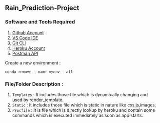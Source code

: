 ## Rain_Prediction-Project

### Software and Tools Required

1. [Github Account](https://github.com)
2. [VS Code IDE](https://code.visualstudio.com/)
3. [Git CLI](https://git-scm.com/book/en/v2/Getting-Started-The-Command-Line)
4. [Heroku Account](https://heroku.com)
5. [Postman API](https://www.postman.com/)

Create a new environment : 
```
conda remove --name myenv --all
```
### File/Folder Description :
1. `Templates` : It includes those file which is dynamically changing and used by render_template.
2. `Static` : It includes those file which is static in nature like css,js,images.
3. `Procfile` : It is file which is directly lookup by heroku and contain some commands which is executed immediately as soon as app starts.
